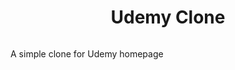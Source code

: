 <h1 align="center">Udemy Clone </h1>
<img width: 100%; height: 100%; src:"https://imgur.com/a/CtweWhT"/>

<p>A simple clone for Udemy homepage <p> 
  
  
